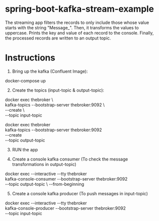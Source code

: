 # spring-boot-kafka-stream-example

 The streaming app filters the records to only include those whose value starts with the string "Message_". Then, it transforms the values to uppercase. Prints the key and value of each record to the console. Finally, the processed records are written to an output topic.

# Instructions

1. Bring up the kafka (Confluent Image):

docker-compose up

2. Create the topics (input-topic & output-topic):

docker exec thebroker \                    
kafka-topics --bootstrap-server thebroker:9092 \          
             --create \                    
             --topic input-topic 

docker exec thebroker \
kafka-topics --bootstrap-server thebroker:9092 \
             --create \
             --topic output-topic

3. RUN the app

4. Create a console kafka consumer (To check the message transformations in output-topic)

docker exec --interactive --tty thebroker \
kafka-console-consumer --bootstrap-server thebroker:9092 \
                       --topic output-topic \ 
                       --from-beginning

5. Create a console kafka producer (To push messages in input-topic)

docker exec --interactive --tty thebroker \
kafka-console-producer --bootstrap-server thebroker:9092 \
                       --topic input-topic 
